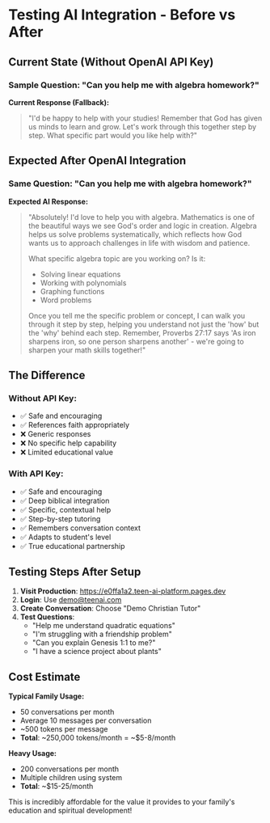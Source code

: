 # Testing AI Integration - Before vs After

## Current State (Without OpenAI API Key)

### Sample Question: "Can you help me with algebra homework?"

**Current Response (Fallback):**
> "I'd be happy to help with your studies! Remember that God has given us minds to learn and grow. Let's work through this together step by step. What specific part would you like help with?"

## Expected After OpenAI Integration

### Same Question: "Can you help me with algebra homework?"

**Expected AI Response:**
> "Absolutely! I'd love to help you with algebra. Mathematics is one of the beautiful ways we see God's order and logic in creation. Algebra helps us solve problems systematically, which reflects how God wants us to approach challenges in life with wisdom and patience.
> 
> What specific algebra topic are you working on? Is it:
> - Solving linear equations
> - Working with polynomials  
> - Graphing functions
> - Word problems
> 
> Once you tell me the specific problem or concept, I can walk you through it step by step, helping you understand not just the 'how' but the 'why' behind each step. Remember, Proverbs 27:17 says 'As iron sharpens iron, so one person sharpens another' - we're going to sharpen your math skills together!"

## The Difference

### Without API Key:
- ✅ Safe and encouraging
- ✅ References faith appropriately  
- ❌ Generic responses
- ❌ No specific help capability
- ❌ Limited educational value

### With API Key:
- ✅ Safe and encouraging
- ✅ Deep biblical integration
- ✅ Specific, contextual help
- ✅ Step-by-step tutoring
- ✅ Remembers conversation context
- ✅ Adapts to student's level
- ✅ True educational partnership

## Testing Steps After Setup

1. **Visit Production**: https://e0ffa1a2.teen-ai-platform.pages.dev
2. **Login**: Use demo@teenai.com  
3. **Create Conversation**: Choose "Demo Christian Tutor"
4. **Test Questions**:
   - "Help me understand quadratic equations"
   - "I'm struggling with a friendship problem"
   - "Can you explain Genesis 1:1 to me?"
   - "I have a science project about plants"

## Cost Estimate

**Typical Family Usage:**
- 50 conversations per month
- Average 10 messages per conversation
- ~500 tokens per message
- **Total**: ~250,000 tokens/month = ~$5-8/month

**Heavy Usage:**
- 200 conversations per month  
- Multiple children using system
- **Total**: ~$15-25/month

This is incredibly affordable for the value it provides to your family's education and spiritual development!
